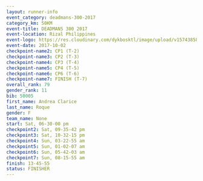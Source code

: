 ```yaml
---
layout: runner-info 
event_category: deadmans-300-2017 
category_km: 50KM 
event-title: DEADMANS 300 2017 
event-location: Rizal Philippines 
event-logo: https://res.cloudinary.com/dykbosktl/image/upload/v1574385898/Logo/2017-DM300-Logo_ljecaw.jpg 
event-date: 2017-10-02 
checkpoint-name2: CP1 (T-2) 
checkpoint-name3: CP2 (T-3) 
checkpoint-name4: CP3 (T-4) 
checkpoint-name5: CP4 (T-5) 
checkpoint-name6: CP6 (T-6) 
checkpoint-name7: FINISH (T-7) 
overall_rank: 79
gender_rank: 11
bib: 50005
first_name: Andrea Clarice
last_name: Roque
gender: F
team_name: None
start: Sat, 06-30-00 pm
checkpoint2: Sat, 09-35-42 pm
checkpoint3: Sat, 10-32-15 pm
checkpoint4: Sun, 03-22-55 am
checkpoint5: Sun, 01-02-07 am
checkpoint6: Sun, 05-42-03 am
checkpoint7: Sun, 08-15-55 am
finish: 13-45-55
status: FINISHER
---
```

